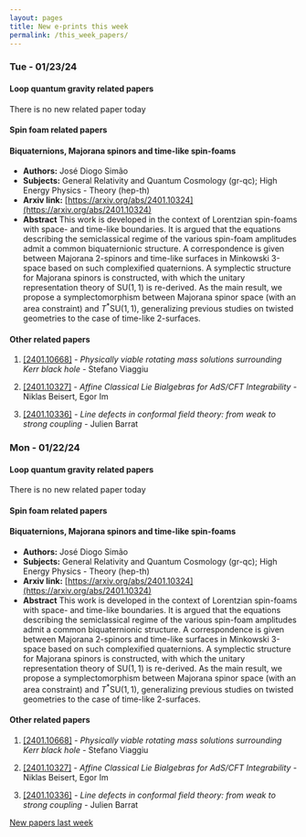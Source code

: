 ```yaml
---
layout: pages
title: New e-prints this week
permalink: /this_week_papers/
---
```




### Tue - 01/23/24

#### Loop quantum gravity related papers

There is no new related paper today 

#### Spin foam related papers

#### **Biquaternions, Majorana spinors and time-like spin-foams**
 - **Authors:** José Diogo Simão
 - **Subjects:** General Relativity and Quantum Cosmology (gr-qc); High Energy Physics - Theory (hep-th)
 - **Arxiv link:** [https://arxiv.org/abs/2401.10324](https://arxiv.org/abs/2401.10324)
 - **Abstract**
 This work is developed in the context of Lorentzian spin-foams with space- and time-like boundaries. It is argued that the equations describing the semiclassical regime of the various spin-foam amplitudes admit a common biquaternionic structure. A correspondence is given between Majorana 2-spinors and time-like surfaces in Minkowski 3-space based on such complexified quaternions. A symplectic structure for Majorana spinors is constructed, with which the unitary representation theory of $\mathrm{SU}(1, 1)$ is re-derived. As the main result, we propose a symplectomorphism between Majorana spinor space (with an area constraint) and $T^*\mathrm{SU}(1, 1)$, generalizing previous studies on twisted geometries to the case of time-like 2-surfaces. 



#### Other related papers

1. [[2401.10668]](https://arxiv.org/abs/2401.10668) - *Physically viable rotating mass solutions surrounding Kerr black hole* - Stefano Viaggiu

1. [[2401.10327]](https://arxiv.org/abs/2401.10327) - *Affine Classical Lie Bialgebras for AdS/CFT Integrability* - Niklas Beisert, Egor Im

1. [[2401.10336]](https://arxiv.org/abs/2401.10336) - *Line defects in conformal field theory: from weak to strong coupling* - Julien Barrat



### Mon - 01/22/24

#### Loop quantum gravity related papers

There is no new related paper today 

#### Spin foam related papers

#### **Biquaternions, Majorana spinors and time-like spin-foams**
 - **Authors:** José Diogo Simão
 - **Subjects:** General Relativity and Quantum Cosmology (gr-qc); High Energy Physics - Theory (hep-th)
 - **Arxiv link:** [https://arxiv.org/abs/2401.10324](https://arxiv.org/abs/2401.10324)
 - **Abstract**
 This work is developed in the context of Lorentzian spin-foams with space- and time-like boundaries. It is argued that the equations describing the semiclassical regime of the various spin-foam amplitudes admit a common biquaternionic structure. A correspondence is given between Majorana 2-spinors and time-like surfaces in Minkowski 3-space based on such complexified quaternions. A symplectic structure for Majorana spinors is constructed, with which the unitary representation theory of $\mathrm{SU}(1, 1)$ is re-derived. As the main result, we propose a symplectomorphism between Majorana spinor space (with an area constraint) and $T^*\mathrm{SU}(1, 1)$, generalizing previous studies on twisted geometries to the case of time-like 2-surfaces. 



#### Other related papers

1. [[2401.10668]](https://arxiv.org/abs/2401.10668) - *Physically viable rotating mass solutions surrounding Kerr black hole* - Stefano Viaggiu

1. [[2401.10327]](https://arxiv.org/abs/2401.10327) - *Affine Classical Lie Bialgebras for AdS/CFT Integrability* - Niklas Beisert, Egor Im

1. [[2401.10336]](https://arxiv.org/abs/2401.10336) - *Line defects in conformal field theory: from weak to strong coupling* - Julien Barrat






[New papers last week]({{site.url}}/archived/weekly/pre-prints/2024/01/22/archived_weekly_papers.html)